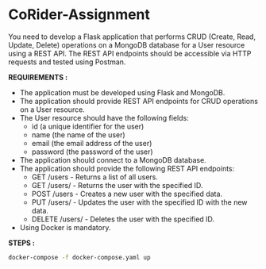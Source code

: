 # CoRider-Assignment

You need to develop a Flask application that performs CRUD (Create, Read, Update, Delete) operations on a MongoDB database for a User resource using a REST API. The REST API endpoints should be accessible via HTTP requests and tested using Postman.

**REQUIREMENTS :**

* The application must be developed using Flask and MongoDB.
* The application should provide REST API endpoints for CRUD operations on a User resource.
* The User resource should have the following fields:
  * id (a unique identifier for the user)
  * name (the name of the user)
  * email (the email address of the user)
  * password (the password of the user)
* The application should connect to a MongoDB database.
* The application should provide the following REST API endpoints:
  * GET /users - Returns a list of all users.
  * GET /users/<id> - Returns the user with the specified ID.
  * POST /users - Creates a new user with the specified data.
  * PUT /users/<id> - Updates the user with the specified ID with the new data.
  * DELETE /users/<id> - Deletes the user with the specified ID.
* Using Docker is mandatory.

**STEPS :**
```bash
docker-compose -f docker-compose.yaml up
```

